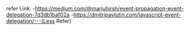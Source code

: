 refer Link:
-https://medium.com/@marjuhirsh/event-propagation-event-delegation-7d3db1baf02a
-https://dmitripavlutin.com/javascript-event-delegation/---(Less Refer)
